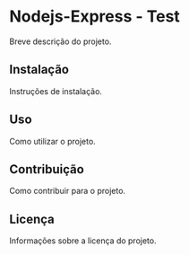 # Nodejs-Express - Test

Breve descrição do projeto.

## Instalação

Instruções de instalação.

## Uso

Como utilizar o projeto.

## Contribuição

Como contribuir para o projeto.

## Licença

Informações sobre a licença do projeto.
